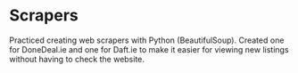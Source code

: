 # Scrapers

Practiced creating web scrapers with Python (BeautifulSoup).
Created one for DoneDeal.ie and one for Daft.ie to make it easier for viewing new listings without having to check the website.
